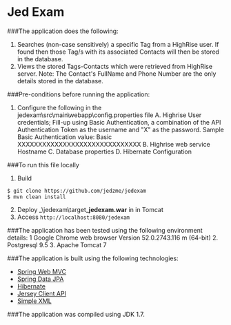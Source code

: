 Jed Exam
===============================
###The application does the following: 
  1. Searches (non-case sensitively) a specific Tag from a HighRise user. If found then those Tag/s with its associated Contacts will then be stored in the database.
  2. Views the stored Tags-Contacts which were retrieved from HighRise server. 
  Note: The Contact's FullName and Phone Number are the only details stored in the database.

###Pre-conditions before running the application:
  1. Configure the following in the jedexam\src\main\webapp\config.properties file
    	A. Highrise User credentials; Fill-up using Basic Authentication, a combination of the API Authentication Token as the username and "X" as the password. Sample Basic Authentication value: Basic XXXXXXXXXXXXXXXXXXXXXXXXXXXXXX
	B. Highrise web service Hostname
	C. Database properties
	D. Hibernate Configuration

###To run this file locally
  1. Build
```shell
$ git clone https://github.com/jedzme/jedexam
$ mvn clean install
```
  2. Deploy _\jedexam\target\_**jedexam.war** in in Tomcat
  3. Access ```http://localhost:8080/jedexam```

###The application has been tested using the following environment details:
  1 Google Chrome web browser Version 52.0.2743.116 m (64-bit)
  2. Postgresql 9.5
  3. Apache Tomcat 7

###The application is built using the following technologies:
  * [Spring Web MVC](http://docs.spring.io/spring/docs/current/spring-framework-reference/html/mvc.html)
  * [Spring Data JPA](http://docs.spring.io/spring-data/jpa/docs/current/reference/html/#jpa.repositories)
  * [Hibernate](http://hibernate.org/orm/)
  * [Jersey Client API](https://jersey.java.net/documentation/latest/client.html)
  * [Simple XML](http://simple.sourceforge.net/)

###The application was compiled using JDK 1.7.
